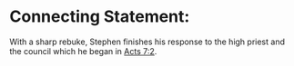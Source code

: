 # Connecting Statement:

With a sharp rebuke, Stephen finishes his response to the high priest and the council which he began in [Acts 7:2](../07/02.md).